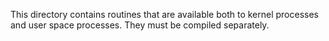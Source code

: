This directory contains routines that are available both to kernel processes
and user space processes.  They must be compiled separately.
